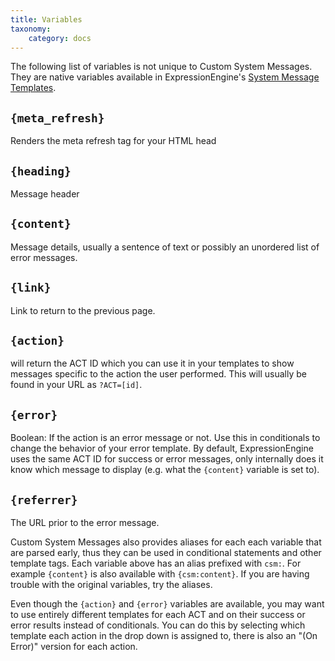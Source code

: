 ```yaml
---
title: Variables
taxonomy:
    category: docs
---
```


The following list of variables is not unique to Custom System Messages. They are native variables available in ExpressionEngine's <a href="https://docs.expressionengine.com/latest/cp/design/system/index.html">System Message Templates</a>.

## ``{meta_refresh}``
Renders the meta refresh tag for your HTML head

## ``{heading}``
Message header

## ``{content}``
Message details, usually a sentence of text or possibly an unordered list of error messages.

## ``{link}``
Link to return to the previous page.

## ``{action}``
will return the ACT ID which you can use it in your templates to show messages specific to the action the user performed. This will usually be found in your URL as ``?ACT=[id]``.

## ``{error}``
Boolean: If the action is an error message or not. Use this in conditionals to change the behavior of your error template. By default, ExpressionEngine uses the same ACT ID for success or error messages, only internally does it know which message to display (e.g. what the ``{content}`` variable is set to).

## ``{referrer}``
The URL prior to the error message.

Custom System Messages also provides aliases for each each variable that are parsed early, thus they can be used in conditional statements and other template tags. Each variable above has an alias prefixed with ``csm:``. For example ``{content}`` is also available with ``{csm:content}``. If you are having trouble with the original variables, try the aliases.

Even though the ``{action}`` and ``{error}`` variables are available, you may want to use entirely different templates for each ACT and on their success or error results instead of conditionals. You can do this by selecting which template each action in the drop down is assigned to, there is also an "(On Error)" version for each action.
